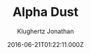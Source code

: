---
title: Alpha Dust
github: https://github.com/klugjo/hexo-theme-alpha-dust
demo: https://www.codeblocq.com/assets/projects/hexo-theme-alpha-dust/
author: Klughertz Jonathan
ssg:
  - Hexo
cms:
  - Markdown
date: 2016-06-21T01:22:11.000Z
description: 🌠 Original Futuristic Hexo Theme
draft: true
publish_date: '2016-06-21T01:22:11Z'
update_date: '2020-08-21T20:30:11Z'
github_star: 299
github_fork: 97
---